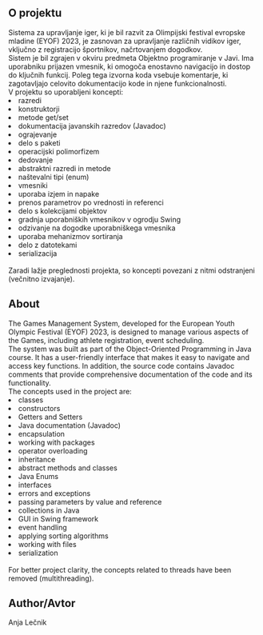 <h2> O projektu </h2>
Sistema za upravljanje iger, ki je bil razvit za Olimpijski festival evropske mladine (EYOF) 2023, je zasnovan za upravljanje različnih vidikov iger, vključno z registracijo športnikov, načrtovanjem dogodkov.<br/>
Sistem je bil zgrajen v okviru predmeta Objektno programiranje v Javi. Ima uporabniku prijazen vmesnik, ki omogoča enostavno navigacijo in dostop do ključnih funkcij. Poleg tega izvorna koda vsebuje komentarje, ki zagotavljajo celovito dokumentacijo kode in njene funkcionalnosti.<br/>
V projektu so uporabljeni koncepti:
<li>razredi</li>
<li>konstruktorji</li>
<li>metode get/set</li>
<li>dokumentacija javanskih razredov (Javadoc)</li>
<li>ograjevanje</li>
<li>delo s paketi</li>
<li>operacijski polimorfizem</li>
<li>dedovanje</li>
<li>abstraktni razredi in metode</li>
<li>naštevalni tipi (enum) </li>
<li>vmesniki</li>
<li>uporaba izjem in napake</li>
<li>prenos parametrov po vrednosti in referenci</li>
<li>delo s kolekcijami objektov</li>
<li>gradnja uporabniških vmesnikov v ogrodju Swing</li>
<li>odzivanje na dogodke uporabniškega vmesnika</li>
<li>uporaba mehanizmov sortiranja</li>
<li>delo z datotekami</li>
<li>serializacija</li>
<br/>
Zaradi lažje preglednosti projekta, so koncepti povezani z nitmi odstranjeni (večnitno izvajanje).
<br/>

<h2> About </h2>
The Games Management System, developed for the European Youth Olympic Festival (EYOF) 2023, is designed to manage various aspects of the Games, including athlete registration, event scheduling.<br/>
The system was built as part of the Object-Oriented Programming in Java course. It has a user-friendly interface that makes it easy to navigate and access key functions. In addition, the source code contains Javadoc comments that provide comprehensive documentation of the code and its functionality.<br/>
The concepts used in the project are:
<li>classes</li>
<li>constructors</li>
<li>Getters and Setters</li>
<li>Java documentation (Javadoc)</li>
<li>encapsulation</li>
<li>working with packages</li>
<li>operator overloading</li>
<li>inheritance</li>
<li>abstract methods and classes</li>
<li>Java Enums</li>
<li>interfaces</li>
<li>errors and exceptions</li>
<li>passing parameters by value and reference</li>
<li>collections in Java</li>
<li>GUI in Swing framework</li>
<li>event handling</li>
<li>applying sorting algorithms</li>
<li>working with files</li>
<li>serialization</li>
<br/>
For better project clarity, the concepts related to threads have been removed (multithreading).
<br/>

<h2>Author/Avtor</h2>
Anja Lečnik

